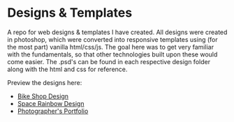 # Designs & Templates

A repo for web designs & templates I have created. All designs were created in photoshop, which were converted into responsive templates using (for the most part) vanilla html/css/js. The goal here was to get very familiar with the fundamentals, so that other technologies built upon these would come easier. The .psd's can be found in each respective design folder along with the html and css for reference.

Preview the designs here:
* [Bike Shop Design](http://dvrico.github.io/designs/bike-design/index.html)
* [Space Rainbow Design](http://dvrico.github.io/designs/space_rainbow/index.html)
* [Photographer's Portfolio](http://dvrico.github.io/designs/photo_portfolio/index.html)
